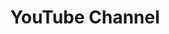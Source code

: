 ---
title: YouTube Channel
redirect: https://www.youtube.com/c/MelbourneCocoaHeads
layout: redirect
---